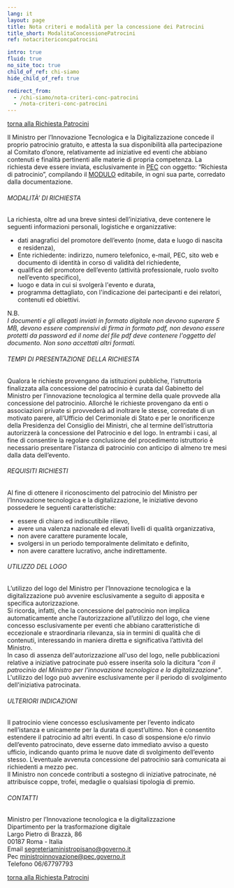 ```yaml
---
lang: it
layout: page
title: Nota criteri e modalità per la concessione dei Patrocini
title_short: ModalitaConcessionePatrocini
ref: notacritericoncpatrocini

intro: true
fluid: true
no_site_toc: true
child_of_ref: chi-siamo
hide_child_of_ref: true

redirect_from:
  - /chi-siamo/nota-criteri-conc-patrocini
  - /nota-criteri-conc-patrocini
---
```

<div class="container indagineCovid19_container">
    <p>
        <a href="/patrocini">torna alla Richiesta Patrocini</a>
    </p>
    <div class="row indagineCovid19_box-noBorder">
        <div class="col-12 col-lg-10">
            <p>
                Il Ministro per l’Innovazione Tecnologica e la Digitalizzazione concede il proprio patrocinio gratuito, e attesta la sua disponibilità alla partecipazione al Comitato d’onore, relativamente ad iniziative ed eventi che abbiano contenuti e finalità pertinenti alle materie di propria competenza.
                La richiesta deve essere inviata, esclusivamente in <a href="mailto:ministroinnovazione@pec.governo.it?subjet=Richiesta di patrocinio”">PEC</a> con oggetto: “Richiesta di patrocinio”, compilando il <a href="/assets/docs/patrocini/modulo_patrocini.pdf" target="_blank">MODULO</a> editabile, in ogni sua parte, corredato dalla documentazione.
            </p>
        </div>
    </div>
    <div class="row indagineCovid19_box-noBorder">
        <div class="col-12 col-lg-10">
            <h6>MODALITÀ’ DI RICHIESTA</h6>
            <p>
                La richiesta, oltre ad una breve sintesi dell’iniziativa, deve contenere le seguenti informazioni personali, logistiche e organizzative:
                <ul>
                    <li>dati anagrafici del promotore dell’evento (nome, data e luogo di nascita e residenza),</li>
                    <li>Ente richiedente: indirizzo, numero telefonico, e-mail, PEC, sito web e documento di identità in corso di validità del richiedente,</li>
                    <li>qualifica del promotore dell’evento (attività professionale, ruolo svolto nell’evento specifico),</li>
                    <li>luogo e data in cui si svolgerà l'evento e durata,</li>
                    <li>programma dettagliato, con l'indicazione dei partecipanti e dei relatori, contenuti ed obiettivi.</li>
                </ul>
            <div>N.B.</div>
            <i>
                I documenti e gli allegati inviati in formato digitale non devono superare 5 MB, devono essere comprensivi di firma in formato pdf, non devono essere protetti da password ed il nome del file pdf deve contenere l'oggetto del documento. Non sono accettati altri formati.
            </i>
            </p>
        </div>
    </div>
    <div class="row indagineCovid19_box-noBorder">
        <div class="col-12 col-lg-10">
            <h6>TEMPI DI PRESENTAZIONE DELLA RICHIESTA</h6>
            <p>
                Qualora le richieste provengano da istituzioni pubbliche, l’istruttoria finalizzata alla concessione del patrocinio è curata dal Gabinetto del Ministro per l’innovazione tecnologica al termine della quale provvede alla concessione del patrocinio. Allorché le richieste provengano da enti o associazioni private si provvederà ad inoltrare le stesse, corredate di un motivato parere, all’Ufficio del Cerimoniale di Stato e per le onorificenze della Presidenza del Consiglio dei Ministri, che al termine dell’istruttoria autorizzerà la concessione del Patrocinio e del logo.
                In entrambi i casi, al fine di consentire la regolare conclusione del procedimento istruttorio è necessario presentare l'istanza di patrocinio con anticipo di almeno tre mesi dalla data dell’evento.
            </p>
        </div>
    </div>
    <div class="row indagineCovid19_box-noBorder">
        <div class="col-12 col-lg-10">
            <h6>REQUISITI RICHIESTI</h6>
            <p>
                Al fine di ottenere il riconoscimento del patrocinio del Ministro per l’Innovazione tecnologica e la digitalizzazione, le iniziative devono possedere le seguenti caratteristiche:
                <ul>
                    <li>essere di chiaro ed indiscutibile rilievo,</li>
                    <li>avere una valenza nazionale ed elevati livelli di qualità organizzativa,</li>
                    <li>non avere carattere puramente locale,</li>
                    <li>svolgersi in un periodo temporalmente delimitato e definito,</li>
                    <li>non avere carattere lucrativo, anche indirettamente.</li>
                </ul>
            </p>
        </div>
    </div>
    <div class="row indagineCovid19_box-noBorder">
        <div class="col-12 col-lg-10">
            <h6>UTILIZZO DEL LOGO</h6>
            <p>
                L’utilizzo del logo del Ministro per l’Innovazione tecnologica e la digitalizzazione può avvenire esclusivamente a seguito di apposita e specifica autorizzazione.<br />
                Si ricorda, infatti, che la concessione del patrocinio non implica automaticamente anche l’autorizzazione all’utilizzo del logo, che viene concesso esclusivamente per eventi che abbiano caratteristiche di eccezionale e straordinaria rilevanza, sia in termini di qualità che di contenuti, interessando in maniera diretta e significativa l’attività del Ministro.<br />
                In caso di assenza dell'autorizzazione all'uso del logo, nelle pubblicazioni relative a iniziative patrocinate può essere inserita solo la dicitura <i>"con il patrocinio del Ministro per l’innovazione tecnologica e la digitalizzazione"</i>.<br />
                L'utilizzo del logo può avvenire esclusivamente per il periodo di svolgimento dell'iniziativa patrocinata.
            </p>
        </div>
    </div>
    <div class="row indagineCovid19_box-noBorder">
        <div class="col-12 col-lg-10">
            <h6>ULTERIORI INDICAZIONI</h6>
            <p>
                Il patrocinio viene concesso esclusivamente per l’evento indicato nell’istanza e unicamente per la durata di quest’ultimo. Non è consentito estendere il patrocinio ad altri eventi. In caso di sospensione e/o rinvio dell’evento patrocinato, deve esserne dato immediato avviso a questo ufficio, indicando quanto prima le nuove date di svolgimento dell’evento stesso. L’eventuale avvenuta concessione del patrocinio sarà comunicata ai richiedenti a mezzo pec.<br />
                Il Ministro non concede contributi a sostegno di iniziative patrocinate, né attribuisce coppe, trofei, medaglie o qualsiasi tipologia di premio.
            </p>
        </div>
    </div>
    <div class="row indagineCovid19_box-noBorder">
        <div class="col-12 col-lg-10">
            <h6>CONTATTI</h6>
            <p>
                Ministro per l’Innovazione tecnologica e la digitalizzazione<br />
                Dipartimento per la trasformazione digitale<br />
                Largo Pietro di Brazzà, 86<br />
                00187 Roma - Italia<br />
                Email <a href="mailto:segreteriaministropisano@governo.it">segreteriaministropisano@governo.it</a><br />
                Pec <a href="mailto:ministroinnovazione@pec.governo.it">ministroinnovazione@pec.governo.it</a><br />
                Telefono 06/67797793<br />
            </p>
        </div>
    </div>
    <p>
        <a href="/patrocini">torna alla Richiesta Patrocini</a>
    </p>
</div>





